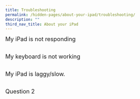 ```yaml
---
title: Troubleshooting
permalink: /hidden-pages/about-your-ipad/troubleshooting/
description: ""
third_nav_title: About your iPad
---
```

<style>
        .faq-item {
            margin-bottom: 20px;
        }

        .faq-item input {
            position: absolute;
            opacity: 0;
            z-index: -1;
        }

        .faq-item label {
            cursor: pointer;
	          font-size: 18px;
        }

        .faq-answer {
            max-height: 0;
            overflow: hidden;
            transition: max-height 0.2s ease-out;
        }

        .faq-item input:checked ~ .faq-answer {
            max-height: 100vh;
        }
    </style>



<div class="faq-item">
    <input id="q1" type="checkbox">
    <label for="q1">My iPad is not responding</label>
    <p class="faq-answer">Please perform a force restart for your iPad.<br> Click <a rel="noopener" target="_blank" href="https://support.apple.com/en-us/HT212017">here</a> for instruction on how to do so. </p><p>
</p></div>
<div class="faq-item">
    <input id="q2" type="checkbox">
    <label for="q2">My keyboard is not working</label>
    <p class="faq-answer">Remove the iPad from the casing and reinsert it again.<br>Should the keyboard remains unresponsive, please approach the ICT personnel for help.</p>
</div>
<div class="faq-item">
    <input id="q3" type="checkbox">
    <label for="q2">My iPad is laggy/slow.</label>
    <p class="faq-answer">Please reboot your iPad</p>
</div>
<div class="faq-item">
    <input id="q4" type="checkbox">
    <label for="q2">Question 2</label>
    <p class="faq-answer">Answer to question 2.</p>
</div>

<!-- Add more FAQs as needed -->
